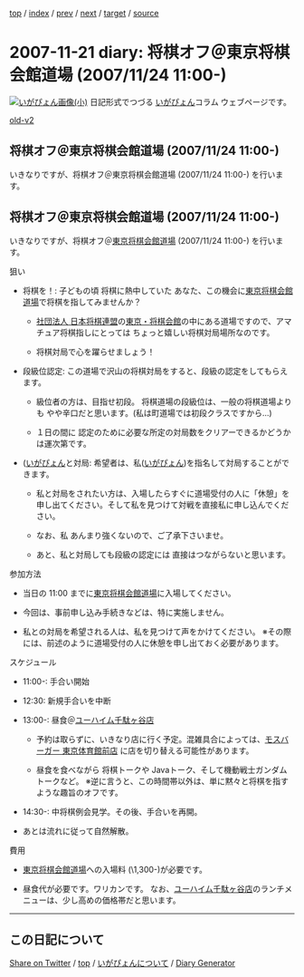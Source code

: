 [top](https://igapyon.github.io/diary/) 
 / [index](https://igapyon.github.io/diary/2007/index.html) 
 / [prev](https://igapyon.github.io/diary/2007/ig071117.html) 
 / [next](https://igapyon.github.io/diary/2007/ig071123.html) 
 / [target](https://igapyon.github.io/diary/2007/ig071121.html) 
 / [source](https://github.com/igapyon/diary/blob/gh-pages/2007/ig071121.html.src.md) 

2007-11-21 diary: 将棋オフ＠東京将棋会館道場 (2007/11/24 11:00-)
=====================================================================================================
[![いがぴょん画像(小)](https://igapyon.github.io/diary/images/iga200306s.jpg "いがぴょん")](https://igapyon.github.io/diary/memo/memoigapyon.html) 日記形式でつづる [いがぴょん](https://igapyon.github.io/diary/memo/memoigapyon.html)コラム ウェブページです。

[old-v2](ig071121-orig.html)

## 将棋オフ＠東京将棋会館道場 (2007/11/24 11:00-)

いきなりですが、将棋オフ＠東京将棋会館道場 (2007/11/24 11:00-) を行います。


## 将棋オフ＠東京将棋会館道場 (2007/11/24 11:00-)

いきなりですが、将棋オフ＠[東京将棋会館道場](http://www.shogi.or.jp/~doujou/) (2007/11/24 11:00-) を行います。

狙い

* 将棋を！: 子どもの頃 将棋に熱中していた あなた、この機会に[東京将棋会館道場](http://www.shogi.or.jp/~doujou/)で将棋を指してみませんか？
  
  * [社団法人 日本将棋連盟](http://www.shogi.or.jp/)の[東京・将棋会館](http://www.shogi.or.jp/kaikan/index.html)の中にある道場ですので、アマチュア将棋指しにとっては ちょっと嬉しい将棋対局場所なのです。
    
  * 将棋対局で心を躍らせましょう！
  

  
* 段級位認定: この道場で沢山の将棋対局をすると、段級の認定をしてもらえます。
  
  * 級位者の方は、目指せ初段。
    将棋道場の段級位は、一般の将棋道場よりも やや辛口だと思います。(私は町道場では初段クラスですから…)
    
  * １日の間に 認定のために必要な所定の対局数をクリアーできるかどうかは運次第です。
  

  
* ([いがぴょん](http://www.igapyon.jp/igapyon/diary/memo/memoigapyon.html)と対局: 希望者は、私([いがぴょん](http://www.igapyon.jp/igapyon/diary/memo/memoigapyon.html))を指名して対局することができます。
  
  * 私と対局をされたい方は、入場したらすぐに道場受付の人に「休憩」を申し出てください。そして私を見つけて対戦を直接私に申し込んでください。
    
  * なお、私 あんまり強くないので、ご了承下さいませ。
    
  * あと、私と対局しても段級の認定には 直接はつながらないと思います。
  

参加方法

* 当日の 11:00 までに[東京将棋会館道場](http://www.shogi.or.jp/~doujou/)に入場してください。
  
* 今回は、事前申し込み手続きなどは、特に実施しません。
  
* 私との対局を希望される人は、私を見つけて声をかけてください。
  ※その際には、前述のように道場受付の人に休憩を申し出ておく必要があります。

スケジュール

* 11:00-: 手合い開始
  
* 12:30: 新規手合いを中断
  
* 13:00-: 昼食＠[ユーハイム千駄ヶ谷店](http://www.netstreet.jp/common/position_4606.html)
  
  * 予約は取らずに、いきなり店に行く予定。混雑具合によっては、[モスバーガー 東京体育館前店](http://gourmet.yahoo.co.jp/0007167876/0002905751/coupon/) に店を切り替える可能性があります。
    
  * 昼食を食べながら 将棋トークや Javaトーク、そして機動戦士ガンダムトークなど。
    ※逆に言うと、この時間帯以外は、単に黙々と将棋を指すような趣旨のオフです。
  

  
* 14:30-: 中将棋例会見学。その後、手合いを再開。
  
* あとは流れに従って自然解散。

費用

* [東京将棋会館道場](http://www.shogi.or.jp/~doujou/)への入場料 (\1,300-)が必要です。
  
* 昼食代が必要です。ワリカンです。
  なお、[ユーハイム千駄ヶ谷店](http://www.netstreet.jp/common/position_4606.html)のランチメニューは、少し高めの価格帯だと思います。

----------------------------------------------------------------------------------------------------

## この日記について

[Share on Twitter](https://twitter.com/intent/tweet?hashtags=igapyon%2Cdiary%2C%E3%81%84%E3%81%8C%E3%81%B4%E3%82%87%E3%82%93&text=%E5%B0%86%E6%A3%8B%E3%82%AA%E3%83%95%EF%BC%A0%E6%9D%B1%E4%BA%AC%E5%B0%86%E6%A3%8B%E4%BC%9A%E9%A4%A8%E9%81%93%E5%A0%B4+%282007%2F11%2F24+11%3A00-%29&url=https%3A%2F%2Figapyon.github.io%2Fdiary%2F2007%2Fig071121.html) / [top](../index.html) / [いがぴょんについて](https://igapyon.github.io/diary/memo/memoigapyon.html) / [Diary Generator](https://github.com/igapyon/igapyonv3)
